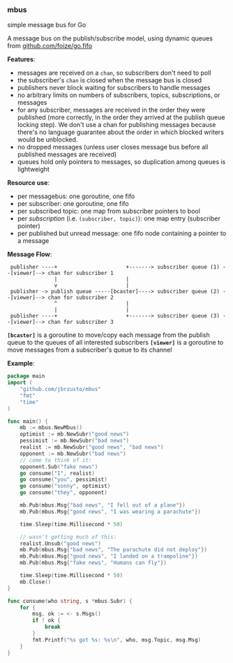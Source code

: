 ### mbus ###
simple message bus for Go

A message bus on the publish/subscribe model, using dynamic queues
from [github.com/foize/go.fifo](https://github.com/foize/go.fifo)

**Features**:

- messages are received on a `chan`, so subscribers don't need to poll
- the subscriber's `chan` is closed when the message bus is closed
- publishers never block waiting for subscribers to handle messages
- no arbitrary limits on numbers of subscribers, topics, subscriptions, or messages
- for any subscriber, messages are received in the order they were published
  (more correctly, in the order they arrived at the publish queue locking step).
  We don't use a chan for publishing messages because there's no language
  guarantee about the order in which blocked writers would be unblocked.
- no dropped messages (unless user closes message bus before all published
  messages are received)
- queues hold only pointers to messages, so duplication among queues is lightweight

**Resource use**:
- per messagebus: one goroutine, one fifo
- per subscriber: one goroutine, one fifo
- per subscribed topic: one map from subscriber pointers to bool
- per *subscription* (i.e. `(subscriber, topic)`): one map entry (subscriber pointer)
- per published but unread message: one fifo node containing a pointer to a message

**Message Flow**:
```
 publisher ----+                      +-------> subscriber queue (1) --[viewer]--> chan for subscriber 1
               |                      |
               v                      |
 publisher -> publish queue -----[bcaster]----> subscriber queue (2) --[viewer]--> chan for subscriber 2
               ^                      |
               |                      |
 publisher ----+                      +-------> subscriber queue (3) --[viewer]--> chan for subscriber 3
```
**`[bcaster]`** is a goroutine to move/copy each message from the publish queue to the queues of all interested subscribers
**`[viewer]`** is a goroutine to move messages from a subscriber's queue to its channel

**Example**:
```go
package main
import (
	"github.com/jbrzusto/mbus"
	"fmt"
	"time"
)

func main() {
	mb := mbus.NewMbus()
	optimist := mb.NewSubr("good news")
	pessimist := mb.NewSubr("bad news")
	realist := mb.NewSubr("good news", "bad news")
	opponent := mb.NewSubr("bad news")
	// come to think of it:
	opponent.Sub("fake news")
	go consume("I", realist)
	go consume("you", pessimist)
	go consume("sonny", optimist)
	go consume("they", opponent)

	mb.Pub(mbus.Msg{"bad news", "I fell out of a plane"})
	mb.Pub(mbus.Msg{"good news", "I was wearing a parachute"})

	time.Sleep(time.Millisecond * 50)

	// wasn't getting much of this:
	realist.Unsub("good news")
	mb.Pub(mbus.Msg{"bad news", "The parachute did not deploy"})
	mb.Pub(mbus.Msg{"good news", "I landed on a trampoline"})
	mb.Pub(mbus.Msg{"fake news", "Humans can fly"})

	time.Sleep(time.Millisecond * 50)
	mb.Close()
}

func consume(who string, s *mbus.Subr) {
	for {
		msg, ok := <- s.Msgs()
		if ! ok {
			break
		}
		fmt.Printf("%s got %s: %s\n", who, msg.Topic, msg.Msg)
	}
}
```
